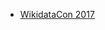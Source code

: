 <!-- LANG:EN, title="Presentations Slides"-->
 
 * [WikidataCon 2017](https://hackmd.io/JwEwhgTArA7BCmBae8YAZEBYabIgHPAGwBGBAjGuAMz4wDGm9IQA)